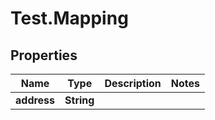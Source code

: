 # Test.Mapping

## Properties
Name | Type | Description | Notes
------------ | ------------- | ------------- | -------------
**address** | **String** |  | 

